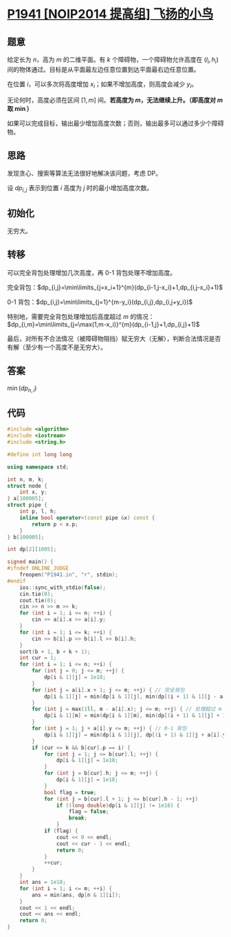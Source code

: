 # [P1941 [NOIP2014 提高组] 飞扬的小鸟](https://www.luogu.com.cn/problem/P1941)

## 题意

给定长为 $n$，高为 $m$ 的二维平面。有 $k$ 个障碍物，一个障碍物允许高度在 $(l_i,h_i)$ 间的物体通过。目标是从平面最左边任意位置到达平面最右边任意位置。

在位置 $i$，可以多次将高度增加 $x_i$；如果不增加高度，则高度会减少 $y_i$。

无论何时，高度必须在区间 $[1,m]$ 间。**若高度为 $m$，无法继续上升。（即高度对 $m$ 取 $\min$）**

如果可以完成目标，输出最少增加高度次数；否则，输出最多可以通过多少个障碍物。

## 思路

发现贪心、搜索等算法无法很好地解决该问题，考虑 DP。

设 $dp_{i,j}$ 表示到位置 $i$ 高度为 $j$ 时的最小增加高度次数。

## 初始化

无穷大。

## 转移

可以完全背包处理增加几次高度，再 0-1 背包处理不增加高度。

完全背包：$dp_{i,j}=\min\limits_{j=x_i+1}^{m}(dp_{i-1,j-x_i}+1,dp_{i,j-x_i}+1)$

0-1 背包：$dp_{i,j}=\min\limits_{j=1}^{m-y_i}(dp_{i,j},dp_{i,j+y_i})$

特别地，需要完全背包处理增加后高度超过 $m$ 的情况：$dp_{i,m}=\min\limits_{j=\max(1,m-x_i)}^{m}(dp_{i-1,j}+1,dp_{i,j}+1)$

最后，对所有不合法情况（被障碍物阻挡）赋无穷大（无解），判断合法情况是否有解（至少有一个高度不是无穷大）。

## 答案

$\min(dp_{n,i})$

## 代码

```cpp
#include <algorithm>
#include <iostream>
#include <string.h>

#define int long long

using namespace std;

int n, m, k;
struct node {
    int x, y;
} a[100005];
struct pipe {
    int p, l, h;
    inline bool operator<(const pipe &x) const {
        return p < x.p;
    }
} b[100005];

int dp[2][1005];

signed main() {
#ifndef ONLINE_JUDGE
    freopen("P1941.in", "r", stdin);
#endif
    ios::sync_with_stdio(false);
    cin.tie(0);
    cout.tie(0);
    cin >> n >> m >> k;
    for (int i = 1; i <= n; ++i) {
        cin >> a[i].x >> a[i].y;
    }
    for (int i = 1; i <= k; ++i) {
        cin >> b[i].p >> b[i].l >> b[i].h;
    }
    sort(b + 1, b + k + 1);
    int cur = 1;
    for (int i = 1; i <= n; ++i) {
        for (int j = 0; j <= m; ++j) {
            dp[i & 1][j] = 1e18;
        }
        for (int j = a[i].x + 1; j <= m; ++j) { // 完全背包
            dp[i & 1][j] = min(dp[i & 1][j], min(dp[(i + 1) & 1][j - a[i].x] + 1, dp[i & 1][j - a[i].x] + 1));
        }
        for (int j = max(1ll, m - a[i].x); j <= m; ++j) { // 处理超过 m 的情况
            dp[i & 1][m] = min(dp[i & 1][m], min(dp[(i + 1) & 1][j] + 1, dp[i & 1][j] + 1));
        }
        for (int j = 1; j + a[i].y <= m; ++j) { // 0-1 背包
            dp[i & 1][j] = min(dp[i & 1][j], dp[(i + 1) & 1][j + a[i].y]);
        }
        if (cur <= k && b[cur].p == i) {
            for (int j = 1; j <= b[cur].l; ++j) {
                dp[i & 1][j] = 1e18;
            }
            for (int j = b[cur].h; j <= m; ++j) {
                dp[i & 1][j] = 1e18;
            }
            bool flag = true;
            for (int j = b[cur].l + 1; j <= b[cur].h - 1; ++j)
                if ((long double)dp[i & 1][j] != 1e18) {
                    flag = false;
                    break;
                }
            if (flag) {
                cout << 0 << endl;
                cout << cur - 1 << endl;
                return 0;
            }
            ++cur;
        }
    }
    int ans = 1e18;
    for (int i = 1; i <= m; ++i) {
        ans = min(ans, dp[n & 1][i]);
    }
    cout << 1 << endl;
    cout << ans << endl;
    return 0;
}
```